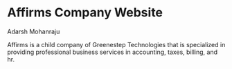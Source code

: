 # Affirms Company Website

Adarsh Mohanraju

Affirms is a child company of Greenestep Technologies that is specialized in providing professional business services in accounting, taxes, billing, and hr.
 
